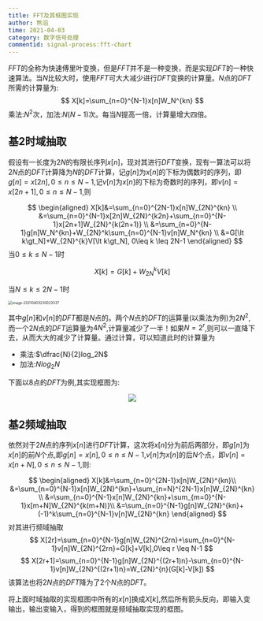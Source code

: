 ```yaml
---
title: FFT及其框图实现
author: 熊滔
time: 2021-04-03
category: 数字信号处理
commentid: signal-process:fft-chart
---
```


$FFT$的全称为快速傅里叶变换，但是$FFT$并不是一种变换，而是实现$DFT$的一种快速算法。当$N$比较大时，使用$FFT$可大大减少进行$DFT$变换的计算量。$N$点的$DFT$所需的计算量为:
$$
X[k]=\sum_{n=0}^{N-1}x[n]W_N^{kn}
$$
乘法:$N^2$次，加法:$N(N-1)$次。每当$N$提高一倍，计算量增大四倍。

## 基$2$时域抽取

假设有一长度为$2N$的有限长序列$x[n]$，现对其进行$DFT$变换，现有一算法可以将$2N$点的$DFT$计算降为$N$的$DFT$计算，记$g[n]$为$x[n]$的下标为偶数时的序列，即$g[n]=x[2n],0\leq n \leq N-1$,记$v[n]$为$x[n]$的下标为奇数时的序列，即$v[n]=x[2n+1],0\leq n \leq N-1$,则

$$
\begin{aligned}
X[k]&=\sum_{n=0}^{2N-1}x[n]W_{2N}^{kn} \\
&=\sum_{n=0}^{N-1}x[2n]W_{2N}^{k2n}+\sum_{n=0}^{N-1}x[2n+1]W_{2N}^{k(2n+1)} \\
&=\sum_{n=0}^{N-1}g[n]W_N^{kn}+W_{2N}^k\sum_{n=0}^{N-1}v[n]W_N^{kn} \\
&=G[\lt k\gt_N]+W_{2N}^{k}V[\lt k\gt_N], 0\leq k \leq 2N-1
\end{aligned}
$$
当$0 \leq k \leq N-1$时

$$
X[k]=G[k]+W_{2N}^kV[k]
$$

当$N \leq k \leq 2N-1$时

<img src="https://cdn.jsdelivr.net/gh/LastKnightCoder/ImgHosting2/20210403230023.png" alt="image-20210403230023337" style="zoom:50%;" />

其中$g[n]$和$v[n]$的$DFT$都是$N$点的。两个$N$点的$DFT$的运算量(以乘法为例)为$2N^2$,而一个$2N$点的$DFT$运算量为$4N^2$,计算量减少了一半！如果$N=2^r$,则可以一直降下去，从而大大的减少了计算量。通过计算，可以知道此时的计算量为

- 乘法:$\dfrac{N}{2}log_2N$
- 加法:$Nlog_2N$

下面以8点的$DFT$为例,其实现框图为:

<center>
    <img src="https://img-blog.csdnimg.cn/2019041109130225.png">
</center>

## 基$2$频域抽取

依然对于$2N$点的序列$x[n]$进行$DFT$计算，这次将$x[n]$分为前后两部分，即$g[n]$为$x[n]$的前$N$个点,即$g[n]=x[n],0 \leq n \leq N-1$,$v[n]$为$x[n]$的后$N$个点，即$v[n]=x[n+N],0\leq n\leq N-1$,则:

$$
\begin{aligned}
X[k]&=\sum_{n=0}^{2N-1}x[n]W_{2N}^{kn}\\
&=\sum_{n=0}^{N-1}x[n]W_{2N}^{kn}+\sum_{n=N}^{2N-1}x[n]W_{2N}^{kn} \\
&=\sum_{n=0}^{N-1}x[n]W_{2N}^{kn}+\sum_{m=0}^{N-1}x[m+N]W_{2N}^{k(m+N)}\\
&=\sum_{n=0}^{N-1}g[n]W_{2N}^{kn}+(-1)^k\sum_{n=0}^{N-1}v[n]W_{2N}^{kn}
\end{aligned}
$$
对其进行频域抽取
$$
X[2r]=\sum_{n=0}^{N-1}g[n]W_{2N}^{2rn}+\sum_{n=0}^{N-1}v[n]W_{2N}^{2rn}=G[k]+V[k],0\leq r \leq N-1
$$
$$
X[2r+1]=\sum_{n=0}^{N-1}g[n]W_{2N}^{(2r+1)n}-\sum_{n=0}^{N-1}v[n]W_{2N}^{(2r+1)n}=W_{2N}^{n}(G[k]-V[k])
$$
该算法也将$2N$点的$DFT$降为了2个$N$点的$DFT$。

将上面时域抽取的实现框图中所有的$x[n]$换成$X[k]$,然后所有箭头反向，即输入变输出，输出变输入，得到的框图就是频域抽取实现的框图。
